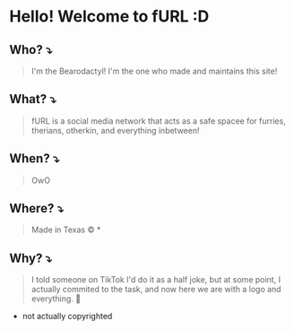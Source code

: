 # Hello! Welcome to fURL :D

## Who? ⤵️

> I'm the Bearodactyl! I'm the one who made and maintains this site!

## What? ⤵️

> fURL is a social media network that acts as a safe spacee 
> for furries, therians, otherkin, and everything inbetween!

## When? ⤵️

> OwO

## Where? ⤵️

> Made in Texas ©️ *

## Why? ⤵️

> I told someone on TikTok I'd do it as a half joke, but at some
> point, I actually commited to the task, and now here we are with
> a logo and everything. 🤷

* not actually copyrighted
